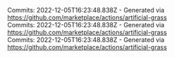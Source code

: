 Commits: 2022-12-05T16:23:48.838Z - Generated via https://github.com/marketplace/actions/artificial-grass
<br>
Commits: 2022-12-05T16:23:48.838Z - Generated via https://github.com/marketplace/actions/artificial-grass
<br>
Commits: 2022-12-05T16:23:48.838Z - Generated via https://github.com/marketplace/actions/artificial-grass
<br>
